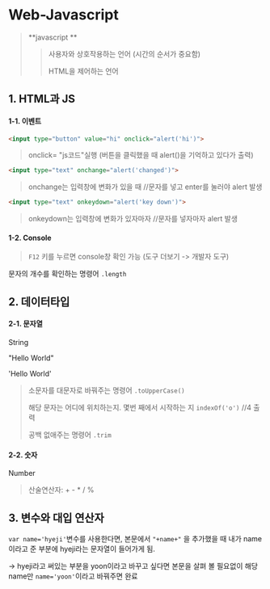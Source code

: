 # Web-Javascript

> **javascript **
>
> > 사용자와 상호작용하는 언어 (시간의 순서가 중요함)
> >
> > HTML을 제어하는 언어



## 1. HTML과 JS

#### 1-1. 이벤트

```html
<input type="button" value="hi" onclick="alert('hi')">
```

> onclick= "js코드"실행   (버튼을 클릭했을 때 alert()을 기억하고 있다가 출력)

```html
<input type="text" onchange="alert('changed')">
```

> onchange는 입력창에 변화가 있을 때  	//문자를 넣고 enter를 눌러야 alert  발생

```html
<input type="text" onkeydown="alert('key down')">
```

> onkeydown는 입력창에 변화가 있자마자  	//문자를 넣자마자 alert 발생



#### 1-2. Console

> `F12` 키를 누르면 console창 확인 가능 (도구 더보기 -> 개발자 도구)

문자의 개수를 확인하는 명령어  `.length`



## 2. 데이터타입

#### 2-1. 문자열

String

"Hello World"

'Hello World' 

> 소문자를 대문자로 바꿔주는 명령어 `.toUpperCase()` 
>
> 해당 문자는 어디에 위치하는지. 몇번 째에서 시작하는 지 `indexOf('o')`  //4 출력
>
> 공백 없애주는 명령어 `.trim`

#### 2-2. 숫자

Number

> 산술연산자: + - * / %



## 3. 변수와 대입 연산자

`var name='hyeji'`변수를 사용한다면, 
본문에서 `"+name+"` 을 추가했을 때 내가 name이라고 준 부분에 hyeji라는 문자열이 들어가게 됨.

-> hyeji라고 써있는 부분을 yoon이라고 바꾸고 싶다면 본문을 살펴 볼 필요없이 해당 name만 `name='yoon'`이라고 바꿔주면 완료